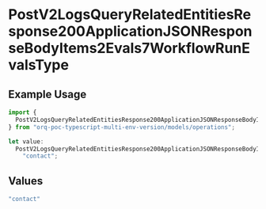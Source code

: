 # PostV2LogsQueryRelatedEntitiesResponse200ApplicationJSONResponseBodyItems2Evals7WorkflowRunEvalsType

## Example Usage

```typescript
import {
  PostV2LogsQueryRelatedEntitiesResponse200ApplicationJSONResponseBodyItems2Evals7WorkflowRunEvalsType,
} from "orq-poc-typescript-multi-env-version/models/operations";

let value:
  PostV2LogsQueryRelatedEntitiesResponse200ApplicationJSONResponseBodyItems2Evals7WorkflowRunEvalsType =
    "contact";
```

## Values

```typescript
"contact"
```